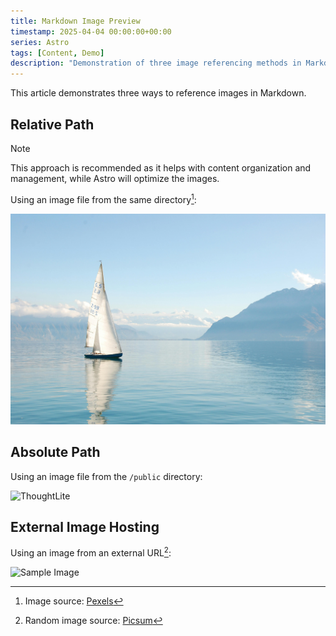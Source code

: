 ```yaml
---
title: Markdown Image Preview
timestamp: 2025-04-04 00:00:00+00:00
series: Astro
tags: [Content, Demo]
description: "Demonstration of three image referencing methods in Markdown: relative paths, absolute paths, and external links, showcasing image optimization and management best practices."
---
```


This article demonstrates three ways to reference images in Markdown.

## Relative Path

> [!NOTE]
> This approach is recommended as it helps with content organization and management, while Astro will optimize the images.

Using an image file from the same directory[^boat]:

[^boat]: Image source: [Pexels](https://www.pexels.com/photo/white-sailboat-on-water-273886/)

![White Sailboat](white_sailboat_on_water.jpg)

## Absolute Path

Using an image file from the `/public` directory:

![ThoughtLite](/web-app-manifest-512x512.png)

## External Image Hosting

Using an image from an external URL[^random]:

[^random]: Random image source: [Picsum](https://picsum.photos/)

![Sample Image](https://picsum.photos/1600/900?random=1)
